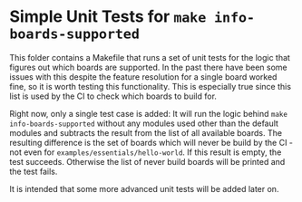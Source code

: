Simple Unit Tests for `make info-boards-supported`
==================================================

This folder contains a Makefile that runs a set of unit tests for the logic that figures out which
boards are supported. In the past there have been some issues with this despite the feature
resolution for a single board worked fine, so it is worth testing this functionality. This is
especially true since this list is used by the CI to check which boards to build for.

Right now, only a single test case is added: It will run the logic behind
`make info-boards-supported` without any modules used other than the default modules and subtracts
the result from the list of all available boards. The resulting difference is the set of boards
which will never be build by the CI - not even for `examples/essentials/hello-world`. If this result is empty,
the test succeeds. Otherwise the list of never build boards will be printed and the test fails.

It is intended that some more advanced unit tests will be added later on.
